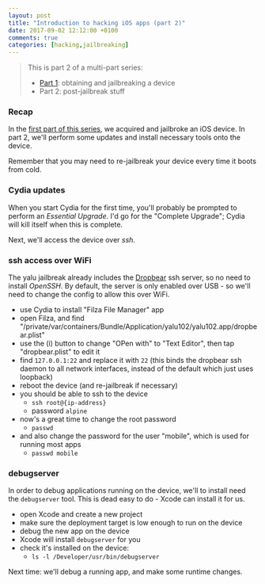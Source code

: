 ```yaml
---
layout: post
title: "Introduction to hacking iOS apps (part 2)"
date: 2017-09-02 12:12:00 +0100
comments: true
categories: [hacking,jailbreaking]
---
```


> This is part 2 of a multi-part series:
> 
> * [Part 1][part1]: obtaining and jailbreaking a device
> * Part 2: post-jailbreak stuff

### Recap

In the [first part of this series][part1], we acquired and jailbroke an iOS device. In part 2, we'll perform some updates and install necessary tools onto the device.

Remember that you may need to re-jailbreak your device every time it boots from cold.

### Cydia updates

When you start Cydia for the first time, you'll probably be prompted to perform an _Essential Upgrade_. I'd go for the "Complete Upgrade"; Cydia will kill itself when this is complete.

Next, we'll access the device over _ssh_.

### ssh access over WiFi

The yalu jailbreak already includes the [Dropbear][Dropbear] ssh server, so no need to install _OpenSSH_. By default, the server is only enabled over USB - so we'll need to change the config to allow this over WiFi.

* use Cydia to install "Filza File Manager" app
* open Filza, and find "/private/var/containers/Bundle/Application/yalu102/yalu102.app/dropbear.plist"
* use the (i) button to change "OPen with" to "Text Editor", then tap "dropbear.plist" to edit it
* find `127.0.0.1:22` and replace it with `22` (this binds the dropbear ssh daemon to all network interfaces, instead of the default which just uses loopback)
* reboot the device (and re-jailbreak if necessary)
* you should be able to ssh to the device
  * `ssh root@{ip-address}`
  * password `alpine`
* now's a great time to change the root password
  * `passwd`
* and also change the password for the user "mobile", which is used for running most apps
  * `passwd mobile`

### debugserver

In order to debug applications running on the device, we'll to install need the `debugserver` tool. This is dead easy to do - Xcode can install it for us.

* open Xcode and create a new project
* make sure the deployment target is low enough to run on the device
* debug the new app on the device
* Xcode will install `debugserver` for you
* check it's installed on the device:
  * `ls -l /Developer/usr/bin/debugserver`

Next time: we'll debug a running app, and make some runtime changes.


[part1]: /blog/2017/09/02/introduction-to-hacking-ios-apps-part-1/
[Dropbear]: https://matt.ucc.asn.au/dropbear/dropbear.html

